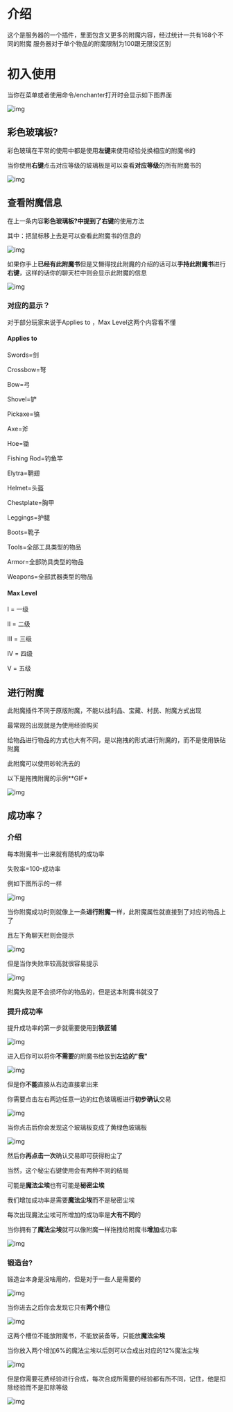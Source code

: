 # 介绍

这个是服务器的一个插件，里面包含又更多的附魔内容，经过统计一共有168个不同的附魔
服务器对于单个物品的附魔限制为100跟无限没区别

# 初入使用

当你在菜单或者使用命令/enchanter打开时会显示如下图界面

![img](https://tangbao-1301296093.cos.ap-shanghai.myqcloud.com/xiye/docs/imag/advancedenchantments/1.png)

## 彩色玻璃板?

彩色玻璃在平常的使用中都是使用**左键**来使用经验兑换相应的附魔书的

当你使用**右键**点击对应等级的玻璃板是可以查看**对应等级**的所有附魔书的

![img](https://tangbao-1301296093.cos.ap-shanghai.myqcloud.com/xiye/docs/imag/advancedenchantments/2.png)

## 查看附魔信息

在上一条内容**彩色玻璃板?**中提到了**右键**的使用方法

其中：把鼠标移上去是可以查看此附魔书的信息的

![img](https://tangbao-1301296093.cos.ap-shanghai.myqcloud.com/xiye/docs/imag/advancedenchantments/3.png)

如果你手上**已经有此附魔书**但是又懒得找此附魔的介绍的话可以**手持此附魔书**进行**右键**，这样的话你的聊天栏中则会显示此附魔的信息

![img](https://tangbao-1301296093.cos.ap-shanghai.myqcloud.com/xiye/docs/imag/advancedenchantments/4.png)

### 对应的显示？

对于部分玩家来说于Applies to ，Max Level这两个内容看不懂

#### Applies to

Swords=剑

Crossbow=弩

Bow=弓

Shovel=铲

Pickaxe=镐

Axe=斧

Hoe=锄

Fishing Rod=钓鱼竿

Elytra=鞘翅

Helmet=头盔

Chestplate=胸甲

Leggings=护腿

Boots=靴子

Tools=全部工具类型的物品

Armor=全部防具类型的物品

Weapons=全部武器类型的物品

#### Max Level

I = 一级

II = 二级

III = 三级

IV = 四级

V = 五级

## 进行附魔

此附魔插件不同于原版附魔，不能以战利品、宝藏、村民、附魔方式出现

最常规的出现就是为使用经验购买

给物品进行物品的方式也大有不同，是以拖拽的形式进行附魔的，而不是使用铁砧附魔

此附魔可以使用砂轮洗去的

以下是拖拽附魔的示例**GIF*

![img](https://tangbao-1301296093.cos.ap-shanghai.myqcloud.com/xiye/docs/imag/advancedenchantments/5.gif)

## 成功率？

### 介绍

每本附魔书一出来就有随机的成功率

失败率=100-成功率

例如下图所示的一样

![img](https://tangbao-1301296093.cos.ap-shanghai.myqcloud.com/xiye/docs/imag/advancedenchantments/6.png)

当你附魔成功时则就像上一条**进行附魔**一样，此附魔属性就直接到了对应的物品上了

且左下角聊天栏则会提示

![img](https://tangbao-1301296093.cos.ap-shanghai.myqcloud.com/xiye/docs/imag/advancedenchantments/7.png)

但是当你失败率较高就很容易提示

![img](https://tangbao-1301296093.cos.ap-shanghai.myqcloud.com/xiye/docs/imag/advancedenchantments/8.png)

附魔失败是不会损坏你的物品的，但是这本附魔书就没了

### 提升成功率

提升成功率的第一步就需要使用到**铁匠铺**

![img](https://tangbao-1301296093.cos.ap-shanghai.myqcloud.com/xiye/docs/imag/advancedenchantments/9.png)

进入后你可以将你**不需要**的附魔书给放到**左边的"我"**

![img](https://tangbao-1301296093.cos.ap-shanghai.myqcloud.com/xiye/docs/imag/advancedenchantments/10.png)

但是你**不能**直接从右边直接拿出来

你需要点击左右两边任意一边的红色玻璃板进行**初步确认**交易

![img](https://tangbao-1301296093.cos.ap-shanghai.myqcloud.com/xiye/docs/imag/advancedenchantments/11.png)

当你点击后你会发现这个玻璃板变成了黄绿色玻璃板

![img](https://tangbao-1301296093.cos.ap-shanghai.myqcloud.com/xiye/docs/imag/advancedenchantments/12.png)

然后你**再点击一次**确认交易即可获得粉尘了

当然，这个秘尘右键使用会有两种不同的结局

可能是**魔法尘埃**也有可能是**秘密尘埃**

我们增加成功率是需要**魔法尘埃**而不是秘密尘埃

每次出现魔法尘埃可所增加的成功率是**大有不同**的

当你拥有了**魔法尘埃**就可以像附魔一样拖拽给附魔书**增加**成功率

![img](https://tangbao-1301296093.cos.ap-shanghai.myqcloud.com/xiye/docs/imag/advancedenchantments/13.gif)

### 锻造台?

锻造台本身是没啥用的，但是对于一些人是需要的

![img](https://tangbao-1301296093.cos.ap-shanghai.myqcloud.com/xiye/docs/imag/advancedenchantments/14.png)

当你进去之后你会发现它只有**两个**槽位

![img](https://tangbao-1301296093.cos.ap-shanghai.myqcloud.com/xiye/docs/imag/advancedenchantments/15.png)

这两个槽位不能放附魔书，不能放装备等，只能放**魔法尘埃**

当你放入两个增加6%的魔法尘埃以后则可以合成出对应的12%魔法尘埃

![img](https://tangbao-1301296093.cos.ap-shanghai.myqcloud.com/xiye/docs/imag/advancedenchantments/16.png)

但是你需要花费经验进行合成，每次合成所需要的经验都有所不同，记住，他是扣除经验而不是扣除等级

![img](https://tangbao-1301296093.cos.ap-shanghai.myqcloud.com/xiye/docs/imag/advancedenchantments/17.png)